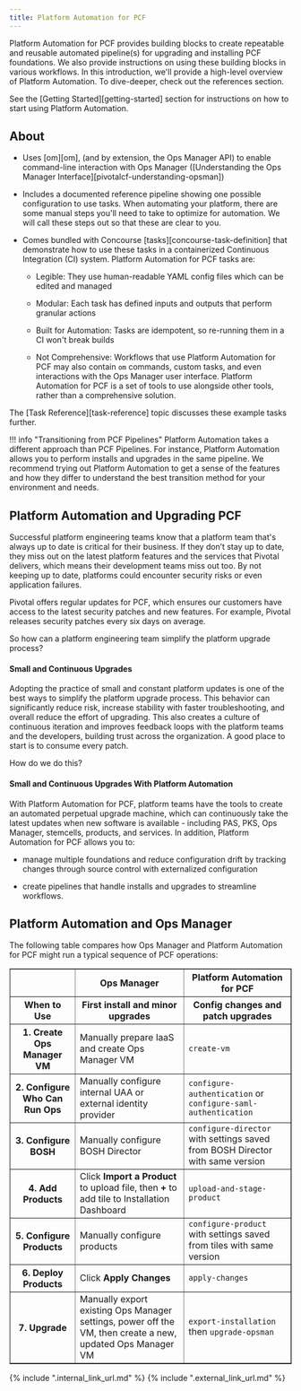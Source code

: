 ```yaml
---
title: Platform Automation for PCF
---
```


Platform Automation for PCF provides building blocks
to create repeatable and reusable automated pipeline(s)
for upgrading and installing PCF foundations.
We also provide instructions on using these building blocks in various workflows.
In this introduction, we'll provide a high-level overview of Platform Automation.
To dive-deeper, check out the references section.

See the [Getting Started][getting-started] section for instructions 
on how to start using Platform Automation.

## About

* Uses [om][om],
  (and by extension, the Ops Manager API)
  to enable command-line interaction with Ops Manager
  ([Understanding the Ops Manager Interface][pivotalcf-understanding-opsman])

* Includes a documented reference pipeline
  showing one possible configuration to use tasks.
  When automating your platform,
  there are some manual steps you'll need to take to optimize for automation.
  We will call these steps out so that these are clear to you.

* Comes bundled with Concourse [tasks][concourse-task-definition]
  that demonstrate how to use these tasks
  in a containerized Continuous Integration (CI) system.
  Platform Automation for PCF tasks are:

    * Legible: They use
      human-readable YAML config files which can be edited and managed

    * Modular: Each task has defined inputs and outputs
      that perform granular actions

    * Built for Automation: Tasks are idempotent,
      so re-running them in a CI won't break builds

    * Not Comprehensive: Workflows that use Platform Automation for PCF
      may also contain `om` commands, custom tasks,
      and even interactions with the Ops Manager user interface.
      Platform Automation for PCF is a set of tools to use alongside other tools,
      rather than a comprehensive solution.

The [Task Reference][task-reference] topic discusses these example tasks further.

!!! info "Transitioning from PCF Pipelines"
      Platform Automation takes a different approach than PCF Pipelines.
      For instance, Platform Automation allows you
      to perform installs and upgrades in the same pipeline.
      We recommend trying out Platform Automation
      to get a sense of the features and how they differ
      to understand the best transition method for your environment and needs.

## Platform Automation and Upgrading PCF

Successful platform engineering teams know that a platform team
that's always up to date is critical for their business.
If they don’t stay up to date,
they miss out on the latest platform features and the services that Pivotal delivers,
which means their development teams miss out too.
By not keeping up to date,
platforms could encounter security risks or even application failures.

Pivotal offers regular updates for PCF,
which ensures our customers have access to the latest security patches and new features.
For example, Pivotal releases security patches every six days on average.

So how can a platform engineering team simplify the platform upgrade process?

#### <a id=""></a> Small and Continuous Upgrades

Adopting the practice of small and constant platform updates
is one of the best ways to simplify the platform upgrade process.
This behavior can significantly reduce risk,
increase stability with faster troubleshooting,
and overall reduce the effort of upgrading.
This also creates a culture of continuous iteration
and improves feedback loops with the platform teams and the developers,
building trust across the organization.
A good place to start is to consume every patch.

How do we do this?

#### <a id=""></a> Small and Continuous Upgrades With Platform Automation

With Platform Automation for PCF,
platform teams have the tools to create an automated perpetual upgrade machine,
which can continuously take the latest updates when new software is available -
including PAS, PKS, Ops Manager, stemcells, products, and services.
In addition, Platform Automation for PCF allows you to:

* manage multiple foundations and reduce configuration drift
  by tracking changes through source control with
  externalized configuration

* create pipelines that handle installs and upgrades to streamline workflows.

## Platform Automation and Ops Manager

The following table compares how Ops Manager
and Platform Automation for PCF might run a typical sequence of PCF operations:

<table border="1">
  <tr>
    <th></th>
    <th>Ops Manager</th>
    <th>Platform Automation for PCF</th>
  </tr><tr>
    <th>When to Use</th>
    <th>First install and minor upgrades</th>
    <th>Config changes and patch upgrades</th>
  </tr><tr>
    <th>1. Create Ops Manager VM</th>
    <td>Manually prepare IaaS and create Ops Manager VM</td>
    <td><code>create-vm</code></td>
  </tr><tr>
    <th>2. Configure Who Can Run Ops</th>
    <td>Manually configure internal UAA or external identity provider</td>
    <td><code>configure-authentication</code> or <code>configure-saml-authentication</code></td>
  </tr><tr>
    <th>3. Configure BOSH</th>
    <td>Manually configure BOSH Director</td>
    <td><code>configure-director</code> with settings saved from BOSH Director with same version</td>
  </tr><tr>
    <th>4. Add Products</th>
    <td>Click <strong>Import a Product</strong> to upload file, then <strong>+</strong> to add tile to Installation Dashboard</td>
    <td><code>upload-and-stage-product</code></td>
  </tr><tr>
    <th>5. Configure Products</th>
    <td>Manually configure products</td>
    <td><code>configure-product</code> with settings saved from tiles with same version</td>
  </tr><tr>
    <th>6. Deploy Products</th>
    <td>Click <strong>Apply Changes</strong></td>
    <td><code>apply-changes</code></td>
  </tr><tr>
    <th>7. Upgrade</th>
    <td>Manually export existing Ops Manager settings, power off the VM, then create a new, updated
    Ops Manager VM</td>
    <td><code>export-installation</code> then <code>upgrade-opsman</code></td>
  </tr>
</table>

{% include ".internal_link_url.md" %}
{% include ".external_link_url.md" %}
